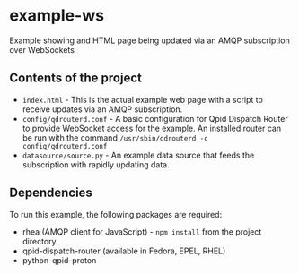 # example-ws
Example showing and HTML page being updated via an AMQP subscription over WebSockets

## Contents of the project

  * `index.html` - This is the actual example web page with a script to receive updates via an AMQP subscription.
  * `config/qdrouterd.conf` - A basic configuration for Qpid Dispatch Router to provide WebSocket access for the example.  An installed router can be run with the command `/usr/sbin/qdrouterd -c config/qdrouterd.conf`
  * `datasource/source.py` - An example data source that feeds the subscription with rapidly updating data.

## Dependencies

To run this example, the following packages are required:

  * rhea (AMQP client for JavaScript) - `npm install` from the project directory.
  * qpid-dispatch-router (available in Fedora, EPEL, RHEL)
  * python-qpid-proton
